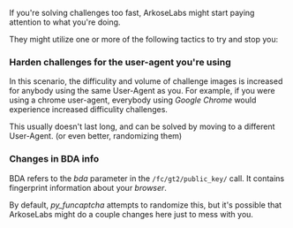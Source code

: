 If you're solving challenges too fast, ArkoseLabs might start paying attention to what you're doing.

They might utilize one or more of the following tactics to try and stop you:
 
### Harden challenges for the user-agent you're using
In this scenario, the difficulity and volume of challenge images is increased for anybody using the same User-Agent as you.
For example, if you were using a chrome user-agent, everybody using *Google Chrome* would experience increased difficulity challenges.

This usually doesn't last long, and can be solved by moving to a different User-Agent. (or even better, randomizing them)


### Changes in BDA info
BDA refers to the *bda* parameter in the `/fc/gt2/public_key/` call. It contains fingerprint information about your *browser*.

By default, *py_funcaptcha* attempts to randomize this, but it's possible that ArkoseLabs might do a couple changes here just to mess with you.
